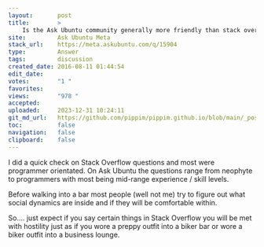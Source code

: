 ```yaml
---
layout:       post
title:        >
    Is the Ask Ubuntu community generally more friendly than stack overflow - If so, why?
site:         Ask Ubuntu Meta
stack_url:    https://meta.askubuntu.com/q/15904
type:         Answer
tags:         discussion
created_date: 2016-08-11 01:44:54
edit_date:    
votes:        "1 "
favorites:    
views:        "978 "
accepted:     
uploaded:     2023-12-31 10:24:11
git_md_url:   https://github.com/pippim/pippim.github.io/blob/main/_posts/2016/2016-08-11-Is-the-Ask-Ubuntu-community-generally-more-friendly-than-stack-overflow-If-so_-why_.md
toc:          false
navigation:   false
clipboard:    false
---
```


I did a quick check on Stack Overflow questions and most were programmer orientated. On Ask Ubuntu the questions range from neophyte to programmers with most being mid-range experience / skill levels.

Before walking into a bar most people (well not me) try to figure out what social dynamics are inside and if they will be comfortable within.

So.... just expect if you say certain things in Stack Overflow you will be met with hostility just as if you wore a preppy outfit into a biker bar or wore a biker outfit into a business lounge.
